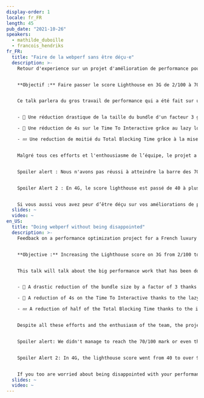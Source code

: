 ```yaml
---
display-order: 1
locale: fr_FR
length: 45
pub_date: "2021-10-26"
speakers:
  - mathilde_duboille
  - francois_hendriks
fr_FR:
  title: "Faire de la webperf sans être déçu·e"
  description: >-
    Retour d'experience sur un projet d'amélioration de performance pour un géant de e-commerce du luxe français.


    **Objectif :** Faire passer le score Lighthouse en 3G de 2/100 à 70/100. Ambitieux 🧐 ? Et oui... Mais avec une équipe de choc de 3 développeurs à temps plein sur le projet 🧑🏽‍💻👩🏼‍💻!


    Ce talk parlera du gros travail de performance qui a été fait sur un site SSR en NextJS, notamment avec :


    - 🌳 Une réduction drastique de la taille du bundle d'un facteur 3 grâce à du tree shaking et une chasse aux dépendances dupliquées dans un mono-repo.

    - 🤖 Une réduction de 4s sur le Time To Interactive grâce au lazy loading de nos pages mais aussi de nos composants React, tout ca sans impacter le SEO.

    - 💤 Une reduction de moitié du Total Blocking Time grâce à la mise en place d'une solution de Lazy Hydrating.


    Malgré tous ces efforts et l'enthousiasme de l’équipe, le projet a été marqué par de nombreux moments de déception. 


    Spoiler alert : Nous n'avons pas réussi à atteindre la barre des 70/100 ni même la barre des 20/100 en 3G. 


    Spoiler Alert 2 : En 4G, le score lighthouse est passé de 40 à plus de 95 /100 🎉. Les clients ont remarqué l'énorme amélioration de la performance du site et étaient donc très satisfaits.


    Si vous aussi vous avez peur d’être déçu sur vos améliorations de performance, ce talk vous donnera de précieux conseils pour savourer au maximum tous vos efforts.
  slides: ~
  video: ~
en_US:
  title: "Doing webperf without being disappointed"
  description: >-
    Feedback on a performance optimization project for a French luxury e-commerce giant.


    **Objective :** Increasing the Lighthouse score on 3G from 2/100 to 70/100. Ambitious 🧐 ? Oh yeah… But with a crack team of 3 full time developers on the project 🧑🏽‍💻👩🏼‍💻!


    This talk will talk about the big performance work that has been done on an SSR site in NextJS, including:


    - 🌳 A drastic reduction of the bundle size by a factor of 3 thanks to tree shaking and a hunt for duplicated dependencies in a mono-repo.

    - 🤖 A reduction of 4s on the Time To Interactive thanks to the lazy loading of our pages but also of our React components, all this without impacting the SEO.

    - 💤 A reduction of half of the Total Blocking Time thanks to the implementation of a Lazy Hydrating solution.


    Despite all these efforts and the enthusiasm of the team, the project was marked by many moments of disappointment. 


    Spoiler alert: We didn't manage to reach the 70/100 mark or even the 20/100 mark in 3G. 


    Spoiler Alert 2: In 4G, the lighthouse score went from 40 to over 95 /100 🎉. Customers noticed the huge improvement in site performance and were therefore very satisfied.


    If you too are worried about being disappointed with your performance improvements, this talk will give you valuable tips on how to make the most of your efforts.
  slides: ~
  video: ~
---
```

